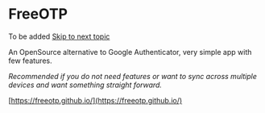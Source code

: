 # FreeOTP

To be added                                                                           [   ](/antivirus.md)                                                                    [Skip to next topic](/antivirus.md)

An OpenSource alternative to Google Authenticator, very simple app with few features.

_Recommended if you do not need features or want to sync across multiple devices and want something straight forward._

[https://freeotp.github.io/](https://freeotp.github.io/)

